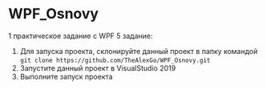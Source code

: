 # WPF_Osnovy
1 практическое задание с WPF
5 задание:
1. Для запуска проекта, склонируйте данный проект в папку командой\
`git clone https://github.com/TheAlexGo/WPF_Osnovy.git`
2. Запустите данный проект в VisualStudio 2019
3. Выполните запуск проекта
